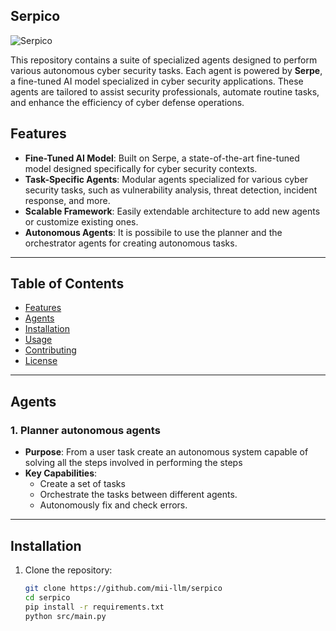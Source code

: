 ## Serpico

![Serpico](https://pad.mymovies.it/filmclub/2006/02/302/locandina.jpg "Serpico security agent")

This repository contains a suite of specialized agents designed to perform various autonomous cyber security tasks. Each agent is powered by **Serpe**, a fine-tuned AI model specialized in cyber security applications. These agents are tailored to assist security professionals, automate routine tasks, and enhance the efficiency of cyber defense operations.

## Features

- **Fine-Tuned AI Model**: Built on Serpe, a state-of-the-art fine-tuned model designed specifically for cyber security contexts.
- **Task-Specific Agents**: Modular agents specialized for various cyber security tasks, such as vulnerability analysis, threat detection, incident response, and more.
- **Scalable Framework**: Easily extendable architecture to add new agents or customize existing ones.
- **Autonomous Agents**: It is possibile to use the planner and the orchestrator agents for creating autonomous tasks.  

---

## Table of Contents

- [Features](#features)
- [Agents](#agents)
- [Installation](#installation)
- [Usage](#usage)
- [Contributing](#contributing)
- [License](#license)

---

## Agents

### 1. **Planner autonomous agents**
- **Purpose**: From a user task create an autonomous system capable of solving all the steps involved in performing the steps
- **Key Capabilities**:
  - Create a set of tasks
  - Orchestrate the tasks between different agents.
  - Autonomously fix and check errors.



---

## Installation

1. Clone the repository:
   ```bash
   git clone https://github.com/mii-llm/serpico
   cd serpico
   pip install -r requirements.txt
   python src/main.py
